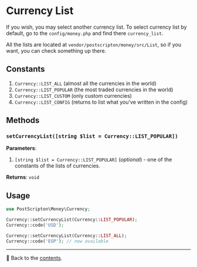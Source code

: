 # Currency List
If you wish, you may select another currency list.
To select currency list by default, go to the `config/money.php` and find there `currency_list`.

All the lists are located at `vendor/postscripton/money/src/List`, so if you want, you can check something up there.

## Constants

1. `Currency::LIST_ALL` (almost all the currencies in the world)
2. `Currency::LIST_POPULAR` (the most traded currencies in the world)
3. `Currency::LIST_CUSTOM` (only custom currencies)
4. `Currency::LIST_CONFIG` (returns to list what you've written in the config)

## Methods

### `setCurrencyList([string $list = Currency::LIST_POPULAR])`
**Parameters**:
1. `[string $list = Currency::LIST_POPULAR]` (*optional*) - one of the constants of the lists of currencies.

**Returns**: `void`

## Usage

```php
use PostScripton\Money\Currency;

Currency::setCurrencyList(Currency::LIST_POPULAR);
Currency::code('USD');

Currency::setCurrencyList(Currency::LIST_ALL);
Currency::code('EGP'); // now available
```

---

📌 Back to the [contents](/docs/03_currencies/README.md).
